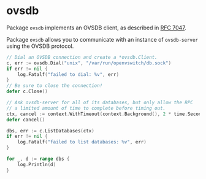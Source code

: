 ovsdb
=====

Package `ovsdb` implements an OVSDB client, as described in [RFC 7047](https://tools.ietf.org/html/rfc7047).

Package `ovsdb` allows you to communicate with an instance of `ovsdb-server` using
the OVSDB protocol.

```go
// Dial an OVSDB connection and create a *ovsdb.Client.
c, err := ovsdb.Dial("unix", "/var/run/openvswitch/db.sock")
if err != nil {
	log.Fatalf("failed to dial: %v", err)
}
// Be sure to close the connection!
defer c.Close()

// Ask ovsdb-server for all of its databases, but only allow the RPC
// a limited amount of time to complete before timing out.
ctx, cancel := context.WithTimeout(context.Background(), 2 * time.Second)
defer cancel()

dbs, err := c.ListDatabases(ctx)
if err != nil {
	log.Fatalf("failed to list databases: %v", err)
}

for _, d := range dbs {
	log.Println(d)
}
```
